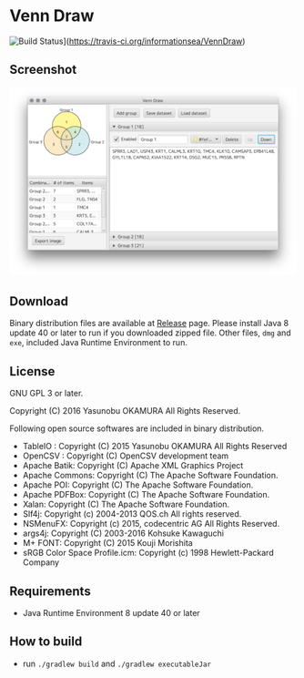 Venn Draw
=======================

![Build Status](https://travis-ci.org/informationsea/VennDraw.svg?branch=master)](https://travis-ci.org/informationsea/VennDraw)

Screenshot
----------

![Screenshot](./images/screenshot1.png)

Download
--------

Binary distribution files are available at [Release](https://github.com/informationsea/VennDraw/releases) page.
Please install Java 8 update 40 or later to run if you downloaded zipped file. Other files, `dmg` and `exe`, 
included Java Runtime Environment to run. 

License
-------

GNU GPL 3 or later.

Copyright (C) 2016 Yasunobu OKAMURA All Rights Reserved.

Following open source softwares are included in binary distribution.

* TableIO : Copyright (C) 2015 Yasunobu OKAMURA All Rights Reserved
* OpenCSV : Copyright (C) OpenCSV development team
* Apache Batik: Copyright (C) Apache XML Graphics Project
* Apache Commons: Copyright (C) The Apache Software Foundation.
* Apache POI: Copyright (C) The Apache Software Foundation.
* Apache PDFBox: Copyright (C) The Apache Software Foundation.
* Xalan: Copyright (C) The Apache Software Foundation.
* Slf4j: Copyright (c) 2004-2013 QOS.ch All rights reserved.
* NSMenuFX: Copyright (c) 2015, codecentric AG All Rights Reserved.
* args4j: Copyright (C) 2003-2016 Kohsuke Kawaguchi
* M+ FONT: Copyright (C) 2015 Kouji Morishita
* sRGB Color Space Profile.icm: Copyright (c) 1998 Hewlett-Packard Company


Requirements
------------

* Java Runtime Environment 8 update 40 or later

How to build
-----------

* run `./gradlew build` and `./gradlew executableJar`

